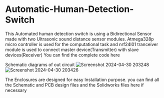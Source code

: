 # Automatic-Human-Detection-Switch

This Automated human detection switch is using a Bidirectional Sensor made with two Ultrasonic sound distance sensor modules.
Atmega328p micro controller is used for the computational task and nrf24l01 tranceiver module is used to connect master device(Transmitter) with slave devices(Receiver)
You can find the complete code here

Schematic diagrams of out circuit
![Screenshot 2024-04-30 203248](https://github.com/Abithan07/Automatic-Human-Detection-Switch/assets/145646334/42dcd8a7-2585-4d2f-8df7-a5d31eacd20e)
![Screenshot 2024-04-30 203426](https://github.com/Abithan07/Automatic-Human-Detection-Switch/assets/145646334/1d8818c3-9338-4c11-9abd-91c08789ae52)

The Enclosures are designed for easy Installation purpose. you can find all the Schematic and PCB design files and the Solidworks files here if necessary
